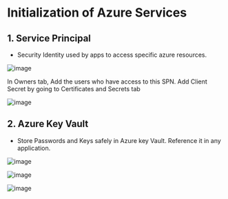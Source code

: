# Initialization of Azure Services

## 1. Service Principal

- Security Identity used by apps to access specific azure resources.

![image](https://github.com/Subramanian-Thiagarajan/Azure_Flight_Analysis_Project/assets/96657323/0629eb49-9dae-40de-8682-2326e9d9d07b)

In Owners tab, Add the users who have access to this SPN. Add Client Secret by going to Certificates and Secrets tab

![image](https://github.com/Subramanian-Thiagarajan/Azure_Flight_Analysis_Project/assets/96657323/670d4921-b209-4c06-ad1c-60ab157fc9b1)

## 2. Azure Key Vault

- Store Passwords and Keys safely in Azure key Vault. Reference it in any application.

![image](https://github.com/Subramanian-Thiagarajan/Azure_Flight_Analysis_Project/assets/96657323/137b054d-8ebd-4620-89a3-65c4c31fcb81)

![image](https://github.com/Subramanian-Thiagarajan/Azure_Flight_Analysis_Project/assets/96657323/c0338719-e941-48d4-bdbe-8a5d570515ba)

![image](https://github.com/Subramanian-Thiagarajan/Azure_Flight_Analysis_Project/assets/96657323/05f0e088-3ce1-4f64-a365-f147bcb4332c)
